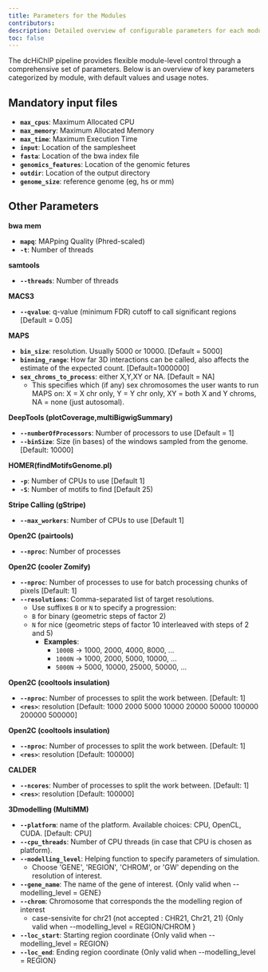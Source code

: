 ```yaml
---
title: Parameters for the Modules
contributors:
description: Detailed overview of configurable parameters for each module in the dcHiChIP pipeline.
toc: false
---
```


The dcHiChIP pipeline provides flexible module-level control through a comprehensive set of parameters. Below is an overview of key parameters categorized by module, with default values and usage notes.


## Mandatory input files

- **`max_cpus`**: Maximum Allocated CPU
- **`max_memory`**: Maximum Allocated Memory
- **`max_time`**: Maximum Execution Time
- **`input`**: Location of the samplesheet
- **`fasta`**: Location of the bwa index file
- **`genomics_features`**: Location of the genomic fetures
- **`outdir`**: Location of the output directory
- **`genome_size`**: reference genome (eg, hs or mm)

## Other Parameters

**bwa mem**
- **`mapq`**: MAPping Quality (Phred-scaled)
- **`-t`**: Number of threads

**samtools**
- **`--threads`**: Number of threads


**MACS3**
- **`--qvalue`**: q-value (minimum FDR) cutoff to call significant regions [Default = 0.05]


**MAPS**
- **`bin_size`**: resolution. Usually 5000 or 10000. [Default = 5000]
- **`binning_range`**: How far 3D interactions can be called, also affects the estimate of the expected count. [Default=1000000]
- **`sex_chroms_to_process`**: either X,Y,XY or NA. [Default = NA]
    - This specifies which (if any) sex chromosomes the user wants to run MAPS on: X = X chr only, Y = Y chr only, XY = both X and Y chroms, NA = none (just autosomal).


**DeepTools (plotCoverage,multiBigwigSummary)**
- **`--numberOfProcessors`**: Number of processors to use [Default = 1]
- **`--binSize`**: Size (in bases) of the windows sampled from the genome. [Default: 10000]


**HOMER(findMotifsGenome.pl)**
- **`-p`**: Number of CPUs to use [Default 1]
- **`-S`**: Number of motifs to find [Default 25)


**Stripe Calling (gStripe)**
- **`--max_workers`**: Number of CPUs to use [Default 1]


**Open2C (pairtools)**
- **`--nproc`**: Number of processes


**Open2C (cooler Zomify)**
- **`--nproc`**: Number of processes to use for batch processing chunks of pixels [Default: 1]
- **`--resolutions`**: Comma-separated list of target resolutions.
    - Use suffixes `B` or `N` to specify a progression:
    - `B` for binary (geometric steps of factor 2)
    - `N` for nice (geometric steps of factor 10 interleaved with steps of 2 and 5)
      - **Examples**:
        - `1000B` → 1000, 2000, 4000, 8000, …
        - `1000N` → 1000, 2000, 5000, 10000, …
        - `5000N` → 5000, 10000, 25000, 50000, …


**Open2C (cooltools insulation)**
- **`--nproc`**: Number of processes to split the work between. [Default: 1]
- **`<res>`**: resolution [Default: 1000 2000 5000 10000 20000 50000 100000 200000 500000]


**Open2C (cooltools insulation)**
- **`--nproc`**: Number of processes to split the work between. [Default: 1]
- **`<res>`**: resolution [Default: 100000]

**CALDER**
- **`--ncores`**: Number of processes to split the work between. [Default: 1]
- **`<res>`**: resolution [Default: 100000]


**3Dmodelling (MultiMM)**
- **`--platform`**: name of the platform. Available choices: CPU, OpenCL, CUDA. [Default: CPU]
- **`--cpu_threads`**: Number of CPU threads (in case that CPU is chosen as platform).
- **`--modelling_level`**: Helping function to specify parameters of simulation.
    - Choose 'GENE', 'REGION', 'CHROM', or 'GW' depending on the resolution of interest.
- **`--gene_name`**: The name of the gene of interest. {Only valid when --modelling_level = GENE} 
- **`--chrom`**: Chromosome that corresponds the the modelling region of interest
    - case-sensivite for chr21 (not accepted : CHR21, Chr21, 21) {Only valid when --modelling_level = REGION/CHROM }
- **`--loc_start`**: Starting region coordinate {Only valid when --modelling_level = REGION}
- **`--loc_end`**: Ending region coordinate {Only valid when --modelling_level = REGION}
